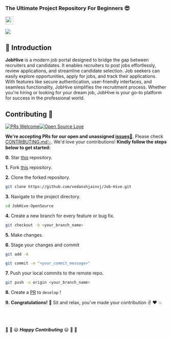 
### The Ultimate Project Repository For Beginners 😎 <br>




<a href="/"><img align='center' height="25" src="https://img.shields.io/badge/Hola - 👋-pink.svg?&style=for-the-badge&logo=ignyte&logoColor=blue" /></a> <br>



<a href="#Contribution" title="Contributions are welcome"><img src="https://img.shields.io/badge/contributions-welcome-green.svg"></a> <br>


📌 Introduction
------------------
**JobHive** is a modern job portal designed to bridge the gap between recruiters and candidates. It enables recruiters to post jobs effortlessly, review applications, and streamline candidate selection. Job seekers can easily explore opportunities, apply for jobs, and track their applications. With features like secure authentication, user-friendly interfaces, and seamless functionality, JobHive simplifies the recruitment process. Whether you're hiring or looking for your dream job, JobHive is your go-to platform for success in the professional world.





## Contributing :handshake:

[![PRs Welcome](https://img.shields.io/badge/PRs-welcome-brightgreen.svg?style=flat&logo=git&logoColor=white)](https://ignyte-website.vercel.app/pulls)[![Open Source Love](https://badges.frapsoft.com/os/v2/open-source.svg?color=red)](https://ignyte-website.vercel.app/)




**We're accepting PRs for our open and unassigned [issues🐛]()**. Please check [CONTRIBUTING.md✨](). We'd love your contributions! **Kindly follow the steps below to get started:** 

**0.** Star [this](https://github.com/Ignyte-community/Open-source-practice) repository.

**1.** Fork [this](https://github.com/Ignyte-community/Open-source-practice) repository.

**2.** Clone the forked repository.

```bash
git clone https://github.com/vedanshjainvj/Job-Hive.git
```

**3.** Navigate to the project directory.

```bash
cd JobHive-OpenSource
```

**4.** Create a new branch for every feature or bug fix.

```bash
git checkout -b <your_branch_name>
```

**5.** Make changes.

**6.** Stage your changes and commit

```bash
git add -A

git commit -m "<your_commit_message>"
```

**7.** Push your local commits to the remote repo.

```bash
git push -u origin <your_branch_name>
```

**8.** Create a [PR](https://help.github.com/en/github/collaborating-with-issues-and-pull-requests/creating-a-pull-request) to `develop` !

**9.** **Congratulations!** :tada: Sit and relax, you've made your contribution :v: :heart: 💥

<br><br>

:tada: :confetti_ball: :smiley: _**Happy Contributing**_ :smiley: :confetti_ball: :tada:
